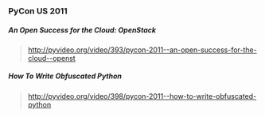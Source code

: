 ### PyCon US 2011

##### An Open Success for the Cloud: OpenStack
> http://pyvideo.org/video/393/pycon-2011--an-open-success-for-the-cloud--openst

##### How To Write Obfuscated Python
> http://pyvideo.org/video/398/pycon-2011--how-to-write-obfuscated-python
